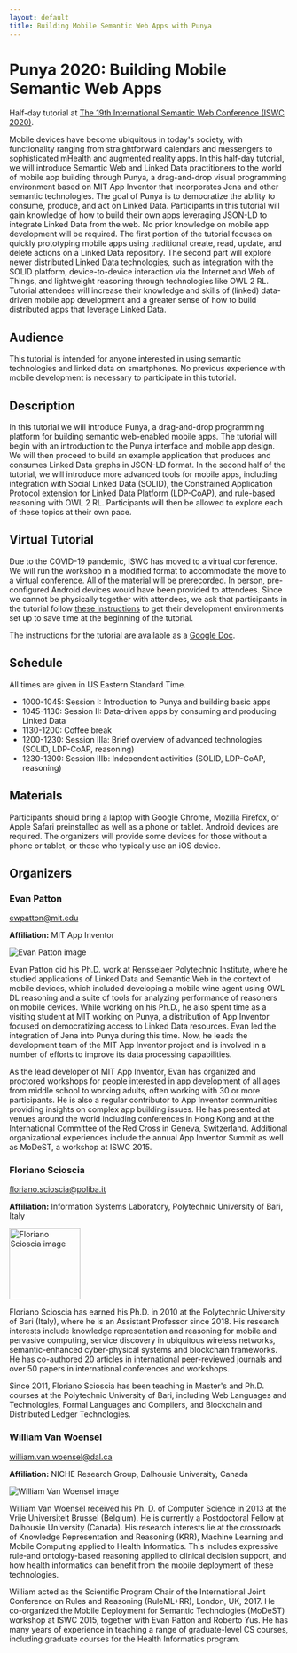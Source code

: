 ```yaml
---
layout: default
title: Building Mobile Semantic Web Apps with Punya
---
```


# Punya 2020: Building Mobile Semantic Web Apps

Half-day tutorial at [The 19th International Semantic Web Conference (ISWC 2020)](https://iswc2020.semanticweb.org/).

Mobile devices have become ubiquitous in today's society, with
functionality ranging from straightforward calendars and messengers to
sophisticated mHealth and augmented reality apps. In this half-day
tutorial, we will introduce Semantic Web and Linked Data practitioners
to the world of mobile app building through Punya, a drag-and-drop
visual programming environment based on MIT App Inventor that
incorporates Jena and other semantic technologies. The goal of Punya
is to democratize the ability to ​consume​, ​produce​, and ​act on Linked
Data. Participants in this tutorial will gain knowledge of how to
build their own apps leveraging JSON-LD to integrate Linked Data from
the web. No prior knowledge on mobile app development will be
required. The first portion of the tutorial focuses on quickly
prototyping mobile apps using traditional create, read, update, and
delete actions on a Linked Data repository. The second part will
explore newer distributed Linked Data technologies, such as
integration with the SOLID platform, device-to-device interaction via
the Internet and Web of Things, and lightweight reasoning through
technologies like OWL 2 RL. Tutorial attendees will increase their
knowledge and skills of (linked) data-driven mobile app development
and a greater sense of how to build distributed apps that leverage
Linked Data.

## Audience

This tutorial is intended for anyone interested in using semantic
technologies and linked data on smartphones. No previous experience
with mobile development is necessary to participate in this tutorial.

## Description

In this tutorial we will introduce Punya, a drag-and-drop 
programming platform for building semantic web-enabled mobile apps. 
The tutorial will begin with an introduction to the Punya interface 
and mobile app design. We will then proceed to build an example 
application that produces and consumes Linked Data graphs in JSON-LD 
format. In the second half of the tutorial, we will introduce more 
advanced tools for mobile apps, including integration with Social 
Linked Data (SOLID), the Constrained Application Protocol extension for 
Linked Data Platform (LDP-CoAP), and rule-based reasoning with OWL 2 RL. 
Participants will then be allowed to explore each of these topics at 
their own pace.

## Virtual Tutorial

Due to the COVID-19 pandemic, ISWC has moved to a virtual conference. We will run the workshop in a modified format to accommodate the move to a virtual conference. All of the material will be prerecorded. In person, pre-configured Android devices would have been provided to attendees. Since we cannot be physically together with attendees, we ask that participants in the tutorial follow [these instructions](https://docs.google.com/document/d/1wN5QUk9gVnnmSj6d7lkUeWoMeaMwruUdZD4DXv0rM8c/edit?usp=sharing) to get their development environments set up to save time at the beginning of the tutorial.

The instructions for the tutorial are available as a [Google Doc](https://docs.google.com/document/d/1CJ-uecwaE5kGDX6QFHuZCIwyVlcWJCQ4Xd6iwEfwxZs/edit?usp=sharing).

## Schedule

All times are given in US Eastern Standard Time.

* 1000-1045: Session I: Introduction to Punya and building basic apps
* 1045-1130: Session II: Data-driven apps by consuming and producing Linked Data
* 1130-1200: Coffee break
* 1200-1230: Session IIIa: Brief overview of advanced technologies (SOLID, LDP-CoAP, reasoning)
* 1230-1300: Session IIIb: Independent activities (SOLID, LDP-CoAP, reasoning)

## Materials

Participants should bring a laptop with Google Chrome, Mozilla
Firefox, or Apple Safari preinstalled as well as a phone or
tablet. Android devices are required. The organizers will provide some
devices for those without a phone or tablet, or those who typically
use an iOS device.

## Organizers

### Evan Patton

[ewpatton@mit.edu](mailto:ewpatton@mit.edu)

**Affiliation:** MIT App Inventor

![Evan Patton image](https://appinventor.mit.edu/explore/sites/explore.appinventor.mit.edu/files/people/PATTON.jpg)

Evan Patton did his Ph.D. work at Rensselaer Polytechnic Institute,
where he studied applications of Linked Data and Semantic Web in the
context of mobile devices, which included developing a mobile wine
agent using OWL DL reasoning and a suite of tools for analyzing
performance of reasoners on mobile devices. While working on his
Ph.D., he also spent time as a visiting student at MIT working on
Punya, a distribution of App Inventor focused on democratizing access
to Linked Data resources. Evan led the integration of Jena into Punya
during this time. Now, he leads the development team of the MIT App
Inventor project and is involved in a number of efforts to improve its
data processing capabilities.

As the lead developer of MIT App Inventor, Evan has organized and
proctored workshops for people interested in app development of all
ages from middle school to working adults, often working with 30 or
more participants. He is also a regular contributor to App Inventor
communities providing insights on complex app building issues. He has
presented at venues around the world including conferences in Hong
Kong and at the International Committee of the Red Cross in Geneva,
Switzerland. Additional organizational experiences include the annual
App Inventor Summit as well as MoDeST, a workshop at ISWC 2015.

### Floriano Scioscia
[floriano.scioscia@poliba.it](mailto:floriano.scioscia@poliba.it)

**Affiliation:** Information Systems Laboratory, Polytechnic University of Bari, Italy

<img alt="Floriano Scioscia image" src="http://sisinflab.poliba.it/assets/img/people/scioscia-679471825.jpg" width="128" height="128">

Floriano Scioscia has earned his Ph.D. in 2010 at the Polytechnic
University of Bari (Italy), where he is an Assistant Professor
since 2018. His research interests include knowledge representation
and reasoning for mobile and pervasive computing, service discovery in
ubiquitous wireless networks, semantic-enhanced cyber-physical systems
and blockchain frameworks. He has co-authored 20 articles in
international peer-reviewed journals and over 50 papers in
international conferences and workshops.

Since 2011, Floriano Scioscia has been teaching in Master's and
Ph.D. courses at the Polytechnic University of Bari, including Web
Languages and Technologies, Formal Languages and Compilers, and
Blockchain and Distributed Ledger Technologies. 

### William Van Woensel
[william.van.woensel@dal.ca](mailto:william.van.woensel@dal.ca)

**Affiliation:** NICHE Research Group, Dalhousie University, Canada

![William Van Woensel image](https://niche.cs.dal.ca/wp-content/uploads/2015/02/william1-e1443634032823.png)

William Van Woensel received his Ph. D. of Computer Science in 2013 at
the Vrije Universiteit Brussel (Belgium). He is currently a
Postdoctoral Fellow at Dalhousie University (Canada). His research
interests lie at the crossroads of Knowledge Representation and
Reasoning (KRR), Machine Learning and Mobile Computing applied to
Health Informatics. This includes expressive rule-and ontology-based
reasoning applied to clinical decision support, and how health
informatics can benefit from the mobile deployment of these
technologies.

William acted as the Scientific Program Chair of the International
Joint Conference on Rules and Reasoning (RuleML+RR), London,
UK, 2017. He co-organized the Mobile Deployment for Semantic
Technologies (MoDeST) workshop at ISWC 2015, together with Evan Patton
and Roberto Yus. He has many years of experience in teaching a range of graduate-level CS courses, 
including graduate courses for the Health Informatics program.

